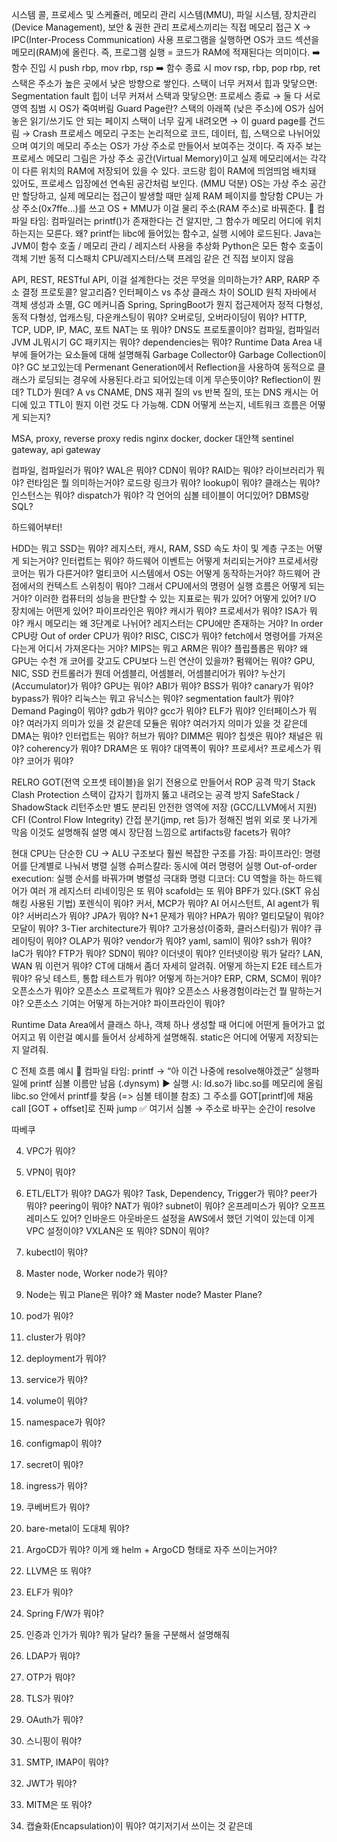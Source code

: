 시스템 콜,  프로세스 및 스케쥴러, 메모리 관리 시스템(MMU), 파일 시스템, 장치관리(Device Management), 보안 & 권한 관리
프로세스끼리는 직접 메모리 접근 X → IPC(Inter-Process Communication) 사용
프로그램을 실행하면 OS가 코드 섹션을 메모리(RAM)에 올린다. 즉, 프로그램 실행 = 코드가 RAM에 적재된다는 의미이다.
➡️ 함수 진입 시 push rbp, mov rbp, rsp
➡️ 함수 종료 시 mov rsp, rbp, pop rbp, ret
스택은 주소가 높은 곳에서 낮은 방향으로 쌓인다.
스택이 너무 커져서 힙과 맞닿으면: Segmentation fault
힙이 너무 커져서 스택과 맞닿으면: 프로세스 종료
→ 둘 다 서로 영역 침범 시 OS가 죽여버림
Guard Page란?
스택의 아래쪽 (낮은 주소)에 OS가 심어놓은 읽기/쓰기도 안 되는 페이지
스택이 너무 깊게 내려오면 → 이 guard page를 건드림 → Crash
프로세스 메모리 구조는 논리적으로 코드, 데이터, 힙, 스택으로 나뉘어있으며 여기의 메모리 주소는 OS가 가상 주소로 만들어서 보여주는 것이다. 즉 자주 보는 프로세스 메모리 그림은 가상 주소 공간(Virtual Memory)이고 실제 메모리에서는 각각이 다른 위치의 RAM에 저장되어 있을 수 있다. 코드랑 힙이 RAM에 띄엄띄엄 배치돼 있어도, 프로세스 입장에선 연속된 공간처럼 보인다. (MMU 덕분)
OS는 가상 주소 공간만 할당하고, 실제 메모리는 접근이 발생할 때만 실제 RAM 페이지를 할당함
CPU는 가상 주소(0x7ffe...)를 쓰고 OS + MMU가 이걸 물리 주소(RAM 주소)로 바꿔준다.
💬 컴파일 타임:
컴파일러는 printf()가 존재한다는 건 알지만, 그 함수가 메모리 어디에 위치하는지는 모른다. 왜? printf는 libc에 들어있는 함수고, 실행 시에야 로드된다.
Java는 JVM이 함수 호출 / 메모리 관리 / 레지스터 사용을 추상화
Python은 모든 함수 호출이 객체 기반 동적 디스패치
CPU/레지스터/스택 프레임 같은 건 직접 보이지 않음

API, REST, RESTful API, 이걸 설계한다는 것은 무엇을 의미하는가?
ARP, RARP 주소 결정 프로토콜? 알고리즘?
인터페이스 vs 추상 클래스 차이
SOLID 원칙
자바에서 객체 생성과 소멸, GC 메커니즘
Spring, SpringBoot가 뭔지
접근제어자
정적 다형성, 동적 다형성, 업캐스팅, 다운캐스팅이 뭐야?
오버로딩, 오버라이딩이 뭐야?
HTTP, TCP, UDP, IP, MAC, 포트
NAT는 또 뭐야?
DNS도 프로토콜이야?
컴파일, 컴파일러
JVM JL뭐시기
GC
패키지는 뭐야?
dependencies는 뭐야?
Runtime Data Area 내부에 들어가는 요소들에 대해 설명해줘
Garbage Collector야 Garbage Collection이야?
GC 보고있는데 Permenant Generation에서 Reflection을 사용하여 동적으로 클래스가 로딩되는 경우에 사용된다.라고 되어있는데 이게 무슨뜻이야? Reflection이 뭔데?
TLD가 뭔데?
A vs CNAME, DNS 재귀 질의 vs 반복 질의,
또는 DNS 캐시는 어디에 있고 TTL이 뭔지 이런 것도 다 가능해.
CDN 어떻게 쓰는지, 네트워크 흐름은 어떻게 되는지?

MSA, proxy, reverse proxy
redis
nginx
docker, docker 대안책
sentinel
gateway, api gateway


컴파일, 컴파일러가 뭐야?
WAL은 뭐야?
CDN이 뭐야?
RAID는 뭐야?
라이브러리가 뭐야?
런타임은 뭘 의미하는거야?
로드랑 링크가 뭐야?
lookup이 뭐야?
클래스는 뭐야? 인스턴스는 뭐야?
dispatch가 뭐야?
각 언어의 심볼 테이블이 어디있어?
DBMS랑 SQL?

하드웨어부터!

HDD는 뭐고 SSD는 뭐야?
레지스터, 캐시, RAM, SSD 속도 차이 및 계층 구조는 어떻게 되는거야?
인터럽트는 뭐야? 하드웨어 이벤트는 어떻게 처리되는거야?
프로세서랑 코어는 뭐가 다른거야?
멀티코어 시스템에서 OS는 어떻게 동작하는거야?
하드웨어 관점에서의 컨텍스트 스위칭이 뭐야?
그래서 CPU에서의 명령어 실행 흐름은 어떻게 되는거야?
이러한 컴퓨터의 성능을 판단할 수 있는 지표로는 뭐가 있어? 어떻게 있어?
I/O 장치에는 어떤게 있어?
파이프라인은 뭐야?
캐시가 뭐야?
프로세서가 뭐야?
ISA가 뭐야?
캐시 메모리는 왜 3단계로 나뉘어?
레지스터는 CPU에만 존재하는 거야?
In order CPU랑 Out of order CPU가 뭐야?
RISC, CISC가 뭐야?
fetch에서 명령어를 가져온다는게 어디서 가져온다는 거야?
MIPS는 뭐고 ARM은 뭐야?
플립플롭은 뭐야?
왜 GPU는 수천 개 코어를 갖고도 CPU보다 느린 연산이 있을까?
펌웨어는 뭐야?
GPU, NIC, SSD 컨트롤러가 뭔데
어셈블리, 어셈블러, 어셈블리어가 뭐야?
누산기(Accumulator)가 뭐야?
GPU는 뭐야?
ABI가 뭐야?
BSS가 뭐야?
canary가 뭐야?
bypass가 뭐야?
리눅스는 뭐고 유닉스는 뭐야?
segmentation fault가 뭐야?
Demand Paging이 뭐야?
gdb가 뭐야? gcc가 뭐야?
ELF가 뭐야?
인터페이스가 뭐야? 여러가지 의미가 있을 것 같은데
모듈은 뭐야? 여러가지 의미가 있을 것 같은데
DMA는 뭐야?
인터럽트는 뭐야?
허브가 뭐야?
DIMM은 뭐야?
칩셋은 뭐야?
채널은 뭐야?
coherency가 뭐야?
DRAM은 또 뭐야?
대역폭이 뭐야?
프로세서? 프로세스가 뭐야?
코어가 뭐야?


RELRO	GOT(전역 오프셋 테이블)을 읽기 전용으로 만들어서 ROP 공격 막기
Stack Clash Protection	스택이 갑자기 힙까지 뚫고 내려오는 공격 방지
SafeStack / ShadowStack	리턴주소만 별도 분리된 안전한 영역에 저장 (GCC/LLVM에서 지원)
CFI (Control Flow Integrity)	간접 분기(jmp, ret 등)가 정해진 범위 외로 못 나가게 막음
이것도 설명해줘 설명 예시 장단점 느낌으로
artifacts랑 facets가 뭐야?


현대 CPU는 단순한 CU → ALU 구조보다 훨씬 복잡한 구조를 가짐:
파이프라인: 명령어를 단계별로 나눠서 병렬 실행
슈퍼스칼라: 동시에 여러 명령어 실행
Out-of-order execution: 실행 순서를 바꿔가며 병렬성 극대화
명령 디코더: CU 역할을 하는 하드웨어가 여러 개
레지스터 리네이밍은 또 뭐야
scafold는 또 뭐야
BPF가 있다.(SKT 유심 해킹 사용된 기법)
포렌식이 뭐야?
커서, MCP가 뭐야?
AI 어시스턴트, AI agent가 뭐야?
서버리스가 뭐야?
JPA가 뭐야?
N+1 문제가 뭐야?
HPA가 뭐야?
멀티모달이 뭐야?
모달이 뭐야?
3-Tier architecture가 뭐야?
고가용성(이중화, 클러스터링)가 뭐야?
큐레이팅이 뭐야?
OLAP가 뭐야?
vendor가 뭐야?
yaml, saml이 뭐야?
ssh가 뭐야?
IaC가 뭐야?
FTP가 뭐야?
SDN이 뭐야?
이더넷이 뭐야? 인터넷이랑 뭐가 달라?
LAN, WAN 뭐 이런거 뭐야?
CT에 대해서 좀더 자세히 알려줘. 어떻게 하는지
E2E 테스트가 뭐야?
유닛 테스트, 통합 테스트가 뭐야? 어떻게 하는거야?
ERP, CRM, SCM이 뭐야?
오픈소스가 뭐야? 오픈소스 프로젝트가 뭐야? 오픈소스 사용경험이라는건 뭘 말하는거야? 오픈소스 기여는 어떻게 하는거야?
파이프라인이 뭐야?



Runtime Data Area에서 클래스 하나, 객체 하나 생성할 때 어디에 어떤게 들어가고 없어지고 뭐 이런걸 예시를 들어서 상세하게 설명해줘. static은 어디에 어떻게 저장되는지 알려줘.

C 전체 흐름 예시
🔁 컴파일 타임:
printf → “아 이건 나중에 resolve해야겠군”
실행파일에 printf 심볼 이름만 남음 (.dynsym)
▶️ 실행 시:
ld.so가 libc.so를 메모리에 올림
libc.so 안에서 printf를 찾음 (=> 심볼 테이블 참조)
그 주소를 GOT[printf]에 채움
call [GOT + offset]로 진짜 jump
✅ 여기서 심볼 → 주소로 바꾸는 순간이 resolve

따베쿠


4. VPC가 뭐야?
5. VPN이 뭐야?
6. ETL/ELT가 뭐야?
   DAG가 뭐야?
   Task, Dependency, Trigger가 뭐야?
   peer가 뭐야? peering이 뭐야?
   NAT가 뭐야?
   subnet이 뭐야?
   온프레미스가 뭐야? 오프프레미스도 있어?
   인바운드 아웃바운드 설정을 AWS에서 했던 기억이 있는데 이게 VPC 설정이야?
   VXLAN은 또 뭐야?
   SDN이 뭐야?
5. kubectl이 뭐야?
6. Master node, Worker node가 뭐야?
7. Node는 뭐고 Plane은 뭐야? 왜 Master node? Master Plane?
8. pod가 뭐야?
9. cluster가 뭐야?
10. deployment가 뭐야?
11. service가 뭐야?
12. volume이 뭐야?
13. namespace가 뭐야?
14. configmap이 뭐야?
15. secret이 뭐야?
16. ingress가 뭐야?
3. 쿠베버트가 뭐야?
4. bare-metal이 도대체 뭐야?
5. ArgoCD가 뭐야? 이게 왜 helm + ArgoCD 형태로 자주 쓰이는거야?

10. LLVM은 또 뭐야?
11. ELF가 뭐야?
12. Spring F/W가 뭐야?
13. 인증과 인가가 뭐야? 뭐가 달라? 둘을 구분해서 설명해줘
14. LDAP가 뭐야?
15. OTP가 뭐야?
16. TLS가 뭐야?
17. OAuth가 뭐야?
18. 스니핑이 뭐야?
19. SMTP, IMAP이 뭐야?
20. JWT가 뭐야?
21. MITM은 또 뭐야?
22. 캡슐화(Encapsulation)이 뭐야? 여기저기서 쓰이는 것 같은데
